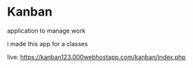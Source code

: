 # Kanban
application to manage work<br>

i made this app for a classes

live: https://kanban123.000webhostapp.com/kanban/index.php
